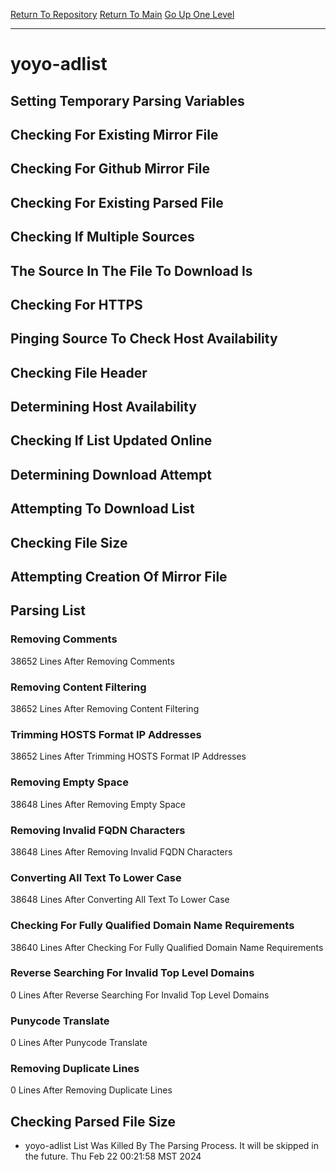 [Return To Repository](https://github.com/DigitalWarrior/piholeparser/)
[Return To Main](https://github.com/DigitalWarrior/piholeparser/blob/master/RecentRunLogs/Mainlog.md)
[Go Up One Level](https://github.com/DigitalWarrior/piholeparser/blob/master/RecentRunLogs/TopLevelScripts/30-Processing-External-Blacklists.md)
____________________________________
# yoyo-adlist
## Setting Temporary Parsing Variables
## Checking For Existing Mirror File
## Checking For Github Mirror File
## Checking For Existing Parsed File
## Checking If Multiple Sources
## The Source In The File To Download Is
## Checking For HTTPS
## Pinging Source To Check Host Availability
## Checking File Header
## Determining Host Availability
## Checking If List Updated Online
## Determining Download Attempt
## Attempting To Download List
## Checking File Size
## Attempting Creation Of Mirror File
## Parsing List
### Removing Comments
38652 Lines After Removing Comments
### Removing Content Filtering
38652 Lines After Removing Content Filtering
### Trimming HOSTS Format IP Addresses
38652 Lines After Trimming HOSTS Format IP Addresses
### Removing Empty Space
38648 Lines After Removing Empty Space
### Removing Invalid FQDN Characters
38648 Lines After Removing Invalid FQDN Characters
### Converting All Text To Lower Case
38648 Lines After Converting All Text To Lower Case
### Checking For Fully Qualified Domain Name Requirements
38640 Lines After Checking For Fully Qualified Domain Name Requirements
### Reverse Searching For Invalid Top Level Domains
0 Lines After Reverse Searching For Invalid Top Level Domains
### Punycode Translate
0 Lines After Punycode Translate
### Removing Duplicate Lines
0 Lines After Removing Duplicate Lines
## Checking Parsed File Size
* yoyo-adlist List Was Killed By The Parsing Process. It will be skipped in the future. Thu Feb 22 00:21:58 MST 2024
